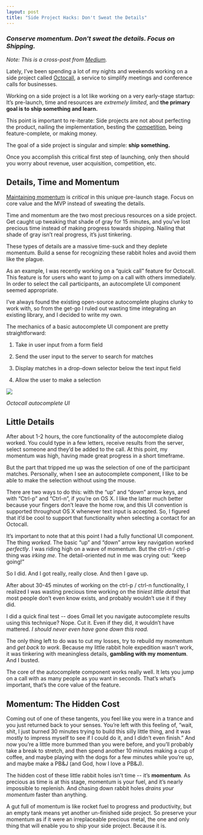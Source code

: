 ```yaml
---
layout: post
title: "Side Project Hacks: Don't Sweat the Details"
---
```


### *Conserve momentum. Don't sweat the details. Focus on Shipping.*

*Note: This is a cross-post from [Medium](https://medium.com/what-i-learned-today/c1b68e3af73a).*

Lately, I’ve been spending a lot of my nights and weekends working on a side project called [Octocall](https://octocall.com), a service to simplify meetings and conference calls for businesses.

Working on a side project is a lot like working on a very early-stage startup: It’s pre-launch, time and resources are *extremely limited*, and **the primary goal is to ship something and learn.**

This point is important to re-iterate: Side projects are not about perfecting the product, nailing the implementation, besting the [competition](http://www.uberconference.com), being feature-complete, or making money.

The goal of a side project is singular and simple: **ship something.**

Once you accomplish this critical first step of launching, only then should you worry about revenue, user acquisition, competition, etc.

## Details, Time and Momentum

[Maintaining momentum](http://executebook.com) is *critical* in this unique pre-launch stage. Focus on core value and the MVP instead of sweating the details.

Time and momentum are the two most precious resources on a side project. Get caught up tweaking that shade of gray for 15 minutes, and you’ve lost precious time instead of making progress towards shipping. Nailing that shade of gray isn’t real progress, it’s just tinkering.

These types of details are a massive time-suck and they deplete momentum. Build a sense for recognizing these rabbit holes and avoid them like the plague.

As an example, I was recently working on a “quick call” feature for Octocall. This feature is for users who want to jump on a call with others immediately. In order to select the call participants, an autocomplete UI component seemed appropriate.

I’ve always found the existing open-source autocomplete plugins clunky to work with, so from the get-go I ruled out wasting time integrating an existing library, and I decided to write my own.

The mechanics of a basic autocomplete UI component are pretty straightforward:

1. Take in user input from a form field

1. Send the user input to the server to search for matches

1. Display matches in a drop-down selector below the text input field

1. Allow the user to make a selection

![](https://d233eq3e3p3cv0.cloudfront.net/max/700/0*-08KpOU19yjnZwji.png)

*Octocall autocomplete UI*

## Little Details

After about 1-2 hours, the core functionality of the autocomplete dialog worked. You could type in a few letters, receive results from the server, select someone and they’d be added to the call. At this point, my momentum was high, having made great progress in a short timeframe.

But the part that tripped me up was the selection of one of the participant matches. Personally, when I see an autocomplete component, I like to be able to make the selection without using the mouse.

There are two ways to do this: with the “up” and “down” arrow keys, and with “Ctrl-p” and “Ctrl-n”, if you’re on OS X. I like the latter much better because your fingers don’t leave the home row, and this UI convention is supported throughout OS X whenever text input is accepted. So, I figured that it’d be cool to support that functionality when selecting a contact for an Octocall.

It’s important to note that at this point I had a fully functional UI component. The thing *worked*. The basic “up” and “down” arrow key navigation worked *perfectly*. I was riding high on a wave of momentum. But the ctrl-n / ctrl-p thing was *irking me*. The detail-oriented nut in me was crying out: “keep going!”

So I did. And I got really, really close. And then I gave up.

After about 30-45 minutes of working on the ctrl-p / ctrl-n functionality, I realized I was wasting precious time working on the *tiniest little detail* that most people don’t even know exists, and probably wouldn’t use it if they did.

I did a quick final test -- does Gmail let you navigate autocomplete results using this technique? Nope. Cut it. Even if they did, it wouldn’t have mattered. *I should never even have gone down this road.*

The only thing left to do was to cut my losses, try to rebuild my momentum and *get back to work*. Because my little rabbit hole expedition wasn’t work, it was tinkering with meaningless details, **gambling with my momentum**. And I busted.

The core of the autocomplete component works really well. It lets you jump on a call with as many people as you want in seconds. That’s what’s important, that’s the core value of the feature.

## Momentum: The Hidden Cost

Coming out of one of these tangents, you feel like you were in a trance and you just returned back to your senses. You’re left with this feeling of, “wait, shit, I just burned 30 minutes trying to build this silly little thing, and it was mostly to impress myself to see if I could do it, and I didn’t even finish.” And now you’re a little more bummed than you were before, and you’ll probably take a break to stretch, and then spend another 10 minutes making a cup of coffee, and maybe playing with the dogs for a few minutes while you’re up, and maybe make a PB&J (and God, how I love a PB&J).

The hidden cost of these little rabbit holes isn’t time -- it’s **momentum**. As precious as time is at this stage, momentum is your fuel, and it’s nearly impossible to replenish. And chasing down rabbit holes *drains your momentum* faster than anything.

A gut full of momentum is like rocket fuel to progress and productivity, but an empty tank means yet another un-finished side project. So preserve your momentum as if it were an irreplaceable precious metal, the one and only thing that will enable you to ship your side project. Because it is.